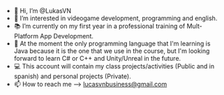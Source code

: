 - 👋 Hi, I’m @LukasVN
- 👀 I’m interested in videogame development, programming and english.
- 📚 I’m currently on my first year in a professional training of Mult-Platform App Development.
- 🌱 At the moment the only programming language that I'm learning is Java because it is the one that we use in the course, but I'm looking forward to learn C# or C++ 
      and Unity/Unreal in the future. 
- 💻 This account will contain my class projects/activities (Public and in spanish) and personal projects (Private).
- 📫 How to reach me --> lucasvnbusiness@gmail.com

<!---
LukasVN/LukasVN is a ✨ special ✨ repository because its `README.md` (this file) appears on your GitHub profile.
You can click the Preview link to take a look at your changes.
--->
